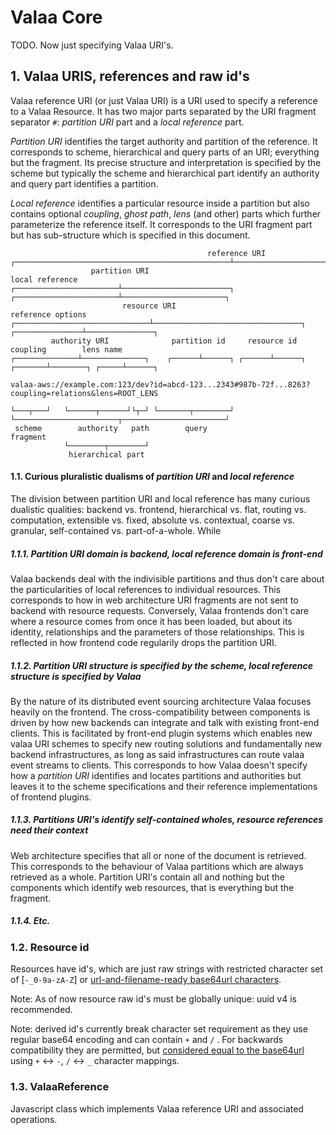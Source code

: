 # Valaa Core

TODO. Now just specifying Valaa URI's.

## 1. Valaa URIS, references and raw id's

Valaa reference URI (or just Valaa URI) is a URI used to specify a reference to a Valaa Resource. 
It has two major parts separated by the URI fragment separator `#`: *partition URI* part and a 
*local reference* part.

*Partition URI* identifies the target authority and partition of the reference. It corresponds to
scheme, hierarchical and query parts of an URI; everything but the fragment. Its precise structure 
and interpretation is specified by the scheme but typically the scheme and hierarchical part 
identify an authority and query part identifies a partition.

*Local reference* identifies a particular resource inside a partition but also contains optional 
*coupling*, *ghost path*, *lens* (and other) parts which further parameterize the reference itself. 
It corresponds to the URI fragment part but has sub-structure which is specified in this document.

```
                                            reference URI
┌────────────────────────────────────────────────┴─────────────────────────────────────────────────┐
                  partition URI                                    local reference
┌───────────────────────┴────────────────────────┐ ┌───────────────────────┴───────────────────────┐
                         resource URI                                     reference options
┌──────────────────────────────┴─────────────────────────────────┐ ┌───────────────┴───────────────┐ 
         authority URI              partition id     resource id        coupling        lens name
┌──────────────┴──────────────┐    ┌──────┴──────┐ ┌──────┴──────┐ ┌───────┴────────┐ ┌─────┴──────┐

valaa-aws://example.com:123/dev?id=abcd-123...2343#987b-72f...8263?coupling=relations&lens=ROOT_LENS

└───┬───┘   └──────┬──────┘└┬─┘ └───────┬────────┘ └───────────────────────┬───────────────────────┘
 scheme        authority   path        query                         fragment
            └────────┬────────┘
             hierarchical part                    
```


#### 1.1. Curious pluralistic dualisms of *partition URI* and *local reference*

The division between partition URI and local reference has many curious dualistic qualities:
backend vs. frontend, hierarchical vs. flat, routing vs. computation, extensible vs. fixed, 
absolute vs. contextual, coarse vs. granular, self-contained vs. part-of-a-whole. While 

##### 1.1.1. Partition URI domain is backend, local reference domain is front-end

Valaa backends deal with the indivisible partitions and thus don't care about the particularities 
of local references to individual resources. This corresponds to how in web architecture URI 
fragments are not sent to backend with resource requests. Conversely, Valaa frontends don't care 
where a resource comes from once it has been loaded, but about its identity, relationships and the
parameters of those relationships. This is reflected in how frontend code regularily drops the 
partition URI.

##### 1.1.2. Partition URI structure is specified by the scheme, local reference structure is specified by Valaa

By the nature of its distributed event sourcing architecture Valaa focuses heavily on the frontend.
The cross-compatibility between components is driven by how new backends can integrate and talk with
existing front-end clients. This is facilitated by front-end plugin systems which enables new valaa
URI schemes to specify new routing solutions and fundamentally new backend infrastructures, as long 
as said infrastructures can route valaa event streams to clients. 
This corresponds to how Valaa doesn't specify how a *partition URI* identifies and locates
partitions and authorities but leaves it to the scheme specifications and their reference 
implementations of frontend plugins.

##### 1.1.3. Partitions URI's identify self-contained wholes, resource references need their context

Web architecture specifies that all or none of the document is retrieved. This corresponds to 
the behaviour of Valaa partitions which are always retrieved as a whole. Partition URI's contain
all and nothing but the components which identify web resources, that is everything but the 
fragment.

##### 1.1.4. Etc.

### 1.2. Resource id

Resources have id's, which are just raw strings with restricted character set of [`-_0-9a-zA-Z`] or
[url-and-filename-ready base64url characters](https://tools.ietf.org/html/rfc4648#section-5).

Note: As of now resource raw id's must be globally unique: uuid v4 is recommended.

Note: derived id's currently break character set requirement as they use regular base64 encoding and
can contain `+` and `/` . For backwards compatibility they are permitted, but 
[considered equal to the base64url](https://tools.ietf.org/html/rfc7515#appendix-C) using 
`+` <-> `-`, `/` <-> `_` character mappings.

### 1.3. ValaaReference

Javascript class which implements Valaa reference URI and associated operations.
